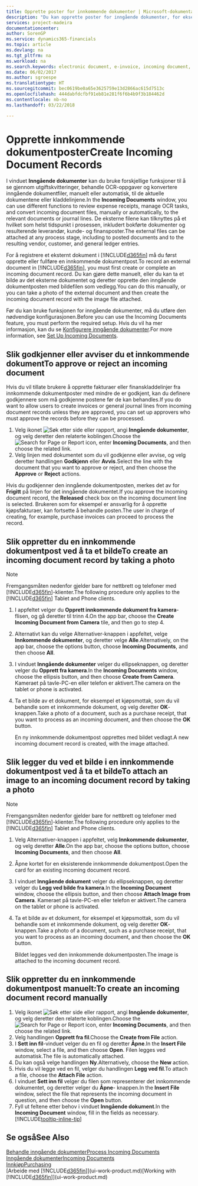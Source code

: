 ```yaml
---
title: Opprette poster for innkommende dokumenter | Microsoft-dokumentasjon
description: "Du kan opprette poster for inngående dokumenter, for eksempel e-fakturaer, og behandle OCR-oppgaver, e-handel og dokumentutveksling."
services: project-madeira
documentationcenter: 
author: SorenGP
ms.service: dynamics365-financials
ms.topic: article
ms.devlang: na
ms.tgt_pltfrm: na
ms.workload: na
ms.search.keywords: electronic document, e-invoice, incoming document, OCR, ecommerce, document exchange, import invoice
ms.date: 06/02/2017
ms.author: sgroespe
ms.translationtype: HT
ms.sourcegitcommit: bec0619be0a65e3625759e13d2866ac615d7513c
ms.openlocfilehash: 444dabfdcfbf91eb81e281f6f6b4b9f3b184462d
ms.contentlocale: nb-no
ms.lasthandoff: 03/22/2018

---
```

# <a name="create-incoming-document-records"></a><span data-ttu-id="cfa69-103">Opprette innkommende dokumentposter</span><span class="sxs-lookup"><span data-stu-id="cfa69-103">Create Incoming Document Records</span></span>
<span data-ttu-id="cfa69-104">I vinduet **Inngående dokumenter** kan du bruke forskjellige funksjoner til å se gjennom utgiftskvitteringer, behandle OCR-oppgaver og konvertere inngående dokumentfiler, manuelt eller automatisk, til de aktuelle dokumentene eller kladdelinjene.</span><span class="sxs-lookup"><span data-stu-id="cfa69-104">In the **Incoming Documents** window, you can use different functions to review expense receipts, manage OCR tasks, and convert incoming document files, manually or automatically, to the relevant documents or journal lines.</span></span> <span data-ttu-id="cfa69-105">De eksterne filene kan tilknyttes på et hvilket som helst tidspunkt i prosessen, inkludert bokførte dokumenter og resulterende leverandør, kunde- og finansposter.</span><span class="sxs-lookup"><span data-stu-id="cfa69-105">The external files can be attached at any process stage, including to posted documents and to the resulting vendor, customer, and general ledger entries.</span></span>

<span data-ttu-id="cfa69-106">For å registrere et eksternt dokument i [!INCLUDE[d365fin](includes/d365fin_md.md)] må du først opprette eller fullføre en innkommende dokumentpost.</span><span class="sxs-lookup"><span data-stu-id="cfa69-106">To record an external document in [!INCLUDE[d365fin](includes/d365fin_md.md)], you must first create or complete an incoming document record.</span></span> <span data-ttu-id="cfa69-107">Du kan gjøre dette manuelt, eller du kan ta et bilde av det eksterne dokumentet og deretter opprette den inngående dokumentposten med bildefilen som vedlegg.</span><span class="sxs-lookup"><span data-stu-id="cfa69-107">You can do this manually, or you can take a photo of the external document and then create the incoming document record with the image file attached.</span></span>

<span data-ttu-id="cfa69-108">Før du kan bruke funksjonen for inngående dokumenter, må du utføre den nødvendige konfigurasjonen.</span><span class="sxs-lookup"><span data-stu-id="cfa69-108">Before you can use the Incoming Documents feature, you must perform the required setup.</span></span> <span data-ttu-id="cfa69-109">Hvis du vil ha mer informasjon, kan du se [Konfigurere inngående dokumenter](across-how-setup-income-documents.md).</span><span class="sxs-lookup"><span data-stu-id="cfa69-109">For more information, see [Set Up Incoming Documents](across-how-setup-income-documents.md).</span></span>

## <a name="to-approve-or-reject-an-incoming-document"></a><span data-ttu-id="cfa69-110">Slik godkjenner eller avviser du et innkommende dokument</span><span class="sxs-lookup"><span data-stu-id="cfa69-110">To approve or reject an incoming document</span></span>
<span data-ttu-id="cfa69-111">Hvis du vil tillate brukere å opprette fakturaer eller finanskladdelinjer fra innkommende dokumentposter med mindre de er godkjent, kan du definere godkjennere som må godkjenne postene før de kan behandles.</span><span class="sxs-lookup"><span data-stu-id="cfa69-111">If you do want to allow users to create invoices or general journal lines from incoming document records unless they are approved, you can set up approvers who must approve the records before they can be processed.</span></span>

1. <span data-ttu-id="cfa69-112">Velg ikonet ![Søk etter side eller rapport](media/ui-search/search_small.png "Søk etter side eller rapport"), angi **Inngående dokumenter**, og velg deretter den relaterte koblingen.</span><span class="sxs-lookup"><span data-stu-id="cfa69-112">Choose the ![Search for Page or Report](media/ui-search/search_small.png "Search for Page or Report icon") icon, enter **Incoming Documents**, and then choose the related link.</span></span>
2. <span data-ttu-id="cfa69-113">Velg linjen med dokumentet som du vil godkjenne eller avvise, og velg deretter handlingen **Godkjenn** eller **Avvis**.</span><span class="sxs-lookup"><span data-stu-id="cfa69-113">Select the line with the document that you want to approve or reject, and then choose the **Approve** or **Reject** actions.</span></span>

<span data-ttu-id="cfa69-114">Hvis du godkjenner den inngående dokumentposten, merkes det av for **Frigitt** på linjen for det inngående dokumentet.</span><span class="sxs-lookup"><span data-stu-id="cfa69-114">If you approve the incoming document record, the **Released** check box on the incoming document line is selected.</span></span> <span data-ttu-id="cfa69-115">Brukeren som for eksempel er ansvarlig for å opprette kjøpsfakturaer, kan fortsette å behandle posten.</span><span class="sxs-lookup"><span data-stu-id="cfa69-115">The user in charge of creating, for example, purchase invoices can proceed to process the record.</span></span>

## <a name="to-create-an-incoming-document-record-by-taking-a-photo"></a><span data-ttu-id="cfa69-116">Slik oppretter du en innkommende dokumentpost ved å ta et bilde</span><span class="sxs-lookup"><span data-stu-id="cfa69-116">To create an incoming document record by taking a photo</span></span>
> [!NOTE]  
>   <span data-ttu-id="cfa69-117">Fremgangsmåten nedenfor gjelder bare for nettbrett og telefoner med [!INCLUDE[d365fin](includes/d365fin_md.md)]-klienter.</span><span class="sxs-lookup"><span data-stu-id="cfa69-117">The following procedure only applies to the [!INCLUDE[d365fin](includes/d365fin_md.md)] Tablet and Phone clients.</span></span>

1. <span data-ttu-id="cfa69-118">I appfeltet velger du **Opprett innkommende dokument fra kamera**-flisen, og gå deretter til trinn 4.</span><span class="sxs-lookup"><span data-stu-id="cfa69-118">On the app bar, choose the **Create Incoming Document from Camera** tile, and then go to step 4.</span></span>
2. <span data-ttu-id="cfa69-119">Alternativt kan du velge Alternativer-knappen i appfeltet, velge **Innkommende dokumenter**, og deretter velge **Alle**.</span><span class="sxs-lookup"><span data-stu-id="cfa69-119">Alternatively, on the app bar, choose the options button, choose **Incoming Documents**, and then choose **All**.</span></span>
3. <span data-ttu-id="cfa69-120">I vinduet **Inngående dokumenter** velger du ellipseknappen, og deretter velger du **Opprett fra kamera**.</span><span class="sxs-lookup"><span data-stu-id="cfa69-120">In the **Incoming Documents** window, choose the ellipsis button, and then choose **Create from Camera**.</span></span> <span data-ttu-id="cfa69-121">Kameraet på tavle-PC-en eller telefon er aktivert.</span><span class="sxs-lookup"><span data-stu-id="cfa69-121">The camera on the tablet or phone is activated.</span></span>
4. <span data-ttu-id="cfa69-122">Ta et bilde av et dokument, for eksempel et kjøpsmottak, som du vil behandle som et innkommende dokument, og velg deretter **OK**-knappen.</span><span class="sxs-lookup"><span data-stu-id="cfa69-122">Take a photo of a document, such as a purchase receipt, that you want to process as an incoming document, and then choose the **OK** button.</span></span>

    <span data-ttu-id="cfa69-123">En ny innkommende dokumentpost opprettes med bildet vedlagt.</span><span class="sxs-lookup"><span data-stu-id="cfa69-123">A new incoming document record is created, with the image attached.</span></span>

## <a name="to-attach-an-image-to-an-incoming-document-record-by-taking-a-photo"></a><span data-ttu-id="cfa69-124">Slik legger du ved et bilde i en innkommende dokumentpost ved å ta et bilde</span><span class="sxs-lookup"><span data-stu-id="cfa69-124">To attach an image to an incoming document record by taking a photo</span></span>
> [!NOTE]  
>   <span data-ttu-id="cfa69-125">Fremgangsmåten nedenfor gjelder bare for nettbrett og telefoner med [!INCLUDE[d365fin](includes/d365fin_md.md)]-klienter.</span><span class="sxs-lookup"><span data-stu-id="cfa69-125">The following procedure only applies to the [!INCLUDE[d365fin](includes/d365fin_md.md)] Tablet and Phone clients.</span></span>

1. <span data-ttu-id="cfa69-126">Velg Alternativer-knappen i appfeltet, velg **Innkommende dokumenter**, og velg deretter **Alle**.</span><span class="sxs-lookup"><span data-stu-id="cfa69-126">On the app bar, choose the options button, choose **Incoming Documents**, and then choose **All**.</span></span>
2. <span data-ttu-id="cfa69-127">Åpne kortet for en eksisterende innkommende dokumentpost.</span><span class="sxs-lookup"><span data-stu-id="cfa69-127">Open the card for an existing incoming document record.</span></span>
3. <span data-ttu-id="cfa69-128">I vinduet **Inngående dokument** velger du ellipseknappen, og deretter velger du **Legg ved bilde fra kamera**.</span><span class="sxs-lookup"><span data-stu-id="cfa69-128">In the **Incoming Document** window, choose the ellipsis button, and then choose **Attach Image from Camera**.</span></span> <span data-ttu-id="cfa69-129">Kameraet på tavle-PC-en eller telefon er aktivert.</span><span class="sxs-lookup"><span data-stu-id="cfa69-129">The camera on the tablet or phone is activated.</span></span>
4. <span data-ttu-id="cfa69-130">Ta et bilde av et dokument, for eksempel et kjøpsmottak, som du vil behandle som et innkommende dokument, og velg deretter **OK**-knappen.</span><span class="sxs-lookup"><span data-stu-id="cfa69-130">Take a photo of a document, such as a purchase receipt, that you want to process as an incoming document, and then choose the **OK** button.</span></span>

    <span data-ttu-id="cfa69-131">Bildet legges ved den innkommende dokumentposten.</span><span class="sxs-lookup"><span data-stu-id="cfa69-131">The image is attached to the incoming document record.</span></span>

## <a name="to-create-an-incoming-document-record-manually"></a><span data-ttu-id="cfa69-132">Slik oppretter du en innkommende dokumentpost manuelt:</span><span class="sxs-lookup"><span data-stu-id="cfa69-132">To create an incoming document record manually</span></span>
1. <span data-ttu-id="cfa69-133">Velg ikonet ![Søk etter side eller rapport](media/ui-search/search_small.png "Søk etter side eller rapport"), angi **Inngående dokumenter**, og velg deretter den relaterte koblingen.</span><span class="sxs-lookup"><span data-stu-id="cfa69-133">Choose the ![Search for Page or Report](media/ui-search/search_small.png "Search for Page or Report icon") icon, enter **Incoming Documents**, and then choose the related link.</span></span>
2. <span data-ttu-id="cfa69-134">Velg handlingen **Opprett fra fil**.</span><span class="sxs-lookup"><span data-stu-id="cfa69-134">Choose the **Create from File** action.</span></span>  
3. <span data-ttu-id="cfa69-135">I **Sett inn fil**-vinduet velger du en fil og deretter **Åpne**.</span><span class="sxs-lookup"><span data-stu-id="cfa69-135">In the **Insert File** window, select a file, and then choose **Open**.</span></span> <span data-ttu-id="cfa69-136">Filen legges ved automatisk.</span><span class="sxs-lookup"><span data-stu-id="cfa69-136">The file is automatically attached.</span></span>
4. <span data-ttu-id="cfa69-137">Du kan også velge handlingen **Ny**.</span><span class="sxs-lookup"><span data-stu-id="cfa69-137">Alternatively, choose the **New** action.</span></span>
5. <span data-ttu-id="cfa69-138">Hvis du vil legge ved en fil, velger du handlingen **Legg ved fil**.</span><span class="sxs-lookup"><span data-stu-id="cfa69-138">To attach a file, choose the **Attach File** action.</span></span>
6. <span data-ttu-id="cfa69-139">I vinduet **Sett inn fil** velger du filen som representerer det innkommende dokumentet, og deretter velger du **Åpne**- knappen.</span><span class="sxs-lookup"><span data-stu-id="cfa69-139">In the **Insert File** window, select the file that represents the incoming document in question, and then choose the **Open** button.</span></span>
7. <span data-ttu-id="cfa69-140">Fyll ut feltene etter behov i vinduet **Inngående dokument**.</span><span class="sxs-lookup"><span data-stu-id="cfa69-140">In the **Incoming Document** window, fill in the fields as necessary.</span></span> [!INCLUDE[tooltip-inline-tip](includes/tooltip-inline-tip_md.md)]

## <a name="see-also"></a><span data-ttu-id="cfa69-141">Se også</span><span class="sxs-lookup"><span data-stu-id="cfa69-141">See Also</span></span>
[<span data-ttu-id="cfa69-142">Behandle inngående dokumenter</span><span class="sxs-lookup"><span data-stu-id="cfa69-142">Process Incoming Documents</span></span>](across-process-income-documents.md)  
[<span data-ttu-id="cfa69-143">Inngående dokumenter</span><span class="sxs-lookup"><span data-stu-id="cfa69-143">Incoming Documents</span></span>](across-income-documents.md)  
[<span data-ttu-id="cfa69-144">Innkjøp</span><span class="sxs-lookup"><span data-stu-id="cfa69-144">Purchasing</span></span>](purchasing-manage-purchasing.md)  
<span data-ttu-id="cfa69-145">[Arbeide med [!INCLUDE[d365fin](includes/d365fin_md.md)]](ui-work-product.md)</span><span class="sxs-lookup"><span data-stu-id="cfa69-145">[Working with [!INCLUDE[d365fin](includes/d365fin_md.md)]](ui-work-product.md)</span></span>

